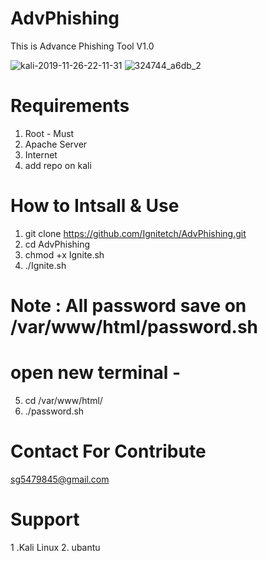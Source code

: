 # AdvPhishing
This is Advance Phishing Tool V1.0

![kali-2019-11-26-22-11-31](https://user-images.githubusercontent.com/55870659/69653886-e36f8a00-1099-11ea-994e-2505cbbbf273.png)
![324744_a6db_2](https://user-images.githubusercontent.com/55870659/73335433-5f9e6d80-4295-11ea-8658-1f9ad81e35c6.jpg)


# Requirements
1. Root - Must
2. Apache Server
3. Internet
4. add repo on kali 

# How to Intsall & Use
1. git clone https://github.com/Ignitetch/AdvPhishing.git
2. cd AdvPhishing
3. chmod +x Ignite.sh
4. ./Ignite.sh
  
  
 # Note : All password save on /var/www/html/password.sh
  # open new terminal - 
  5. cd /var/www/html/
  6. ./password.sh


# Contact For Contribute
sg5479845@gmail.com
 
# Support 
1 .Kali Linux
2. ubantu

